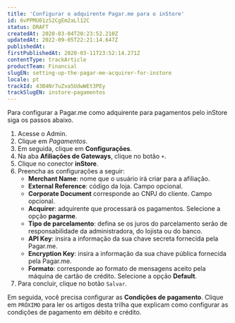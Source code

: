 ```yaml
---
title: 'Configurar o adquirente Pagar.me para o inStore'
id: 6vPPMU01zS2CgEm2aLl12C
status: DRAFT
createdAt: 2020-03-04T20:23:52.210Z
updatedAt: 2022-09-05T22:21:14.647Z
publishedAt: 
firstPublishedAt: 2020-03-11T23:52:14.271Z
contentType: trackArticle
productTeam: Financial
slugEN: setting-up-the-pagar-me-acquirer-for-instore
locale: pt
trackId: 43B4Nr7uZva5UdwWEt3PEy
trackSlugEN: instore-pagamentos
---
```


Para configurar a Pagar.me como adquirente para pagamentos pelo inStore siga os passos abaixo.

1. Acesse o Admin.
2. Clique em _Pagamentos_.
3. Em seguida, clique em __Configurações__.
4. Na aba __Afiliações de Gateways__, clique no botão `+`.
5. Clique no conector __inStore__.
6. Preencha as configurações a seguir:
   - __Merchant Name__: nome que o usuário irá criar para a afiliação.
   - __External Reference__: código da loja. Campo opcional.
   - __Corporate Document__ corresponde ao CNPJ do cliente. Campo opcional.
   - __Acquirer__: adquirente  que processará os pagamentos. Selecione a opção __pagarme__.
   - __Tipo de parcelamento__: defina se os juros do parcelamento serão de responsabilidade da administradora, do lojista ou do banco.
   - __API Key__: insira a informação da sua chave secreta fornecida pela Pagar.me.
   - __Encryption Key__: insira a informação da sua chave pública fornecida pela Pagar.me.
   - __Formato__: corresponde ao formato de mensagens aceito pela máquina de cartão de crédito. Selecione a opção __Default__.
7. Para concluir, clique no botão `Salvar`.

Em seguida, você precisa configurar as __Condições de pagamento__. Clique em `PRÓXIMO` para ler os artigos desta trilha que explicam como configurar as condições de pagamento em débito e crédito.
